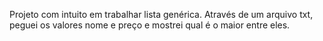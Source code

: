Projeto com intuito em trabalhar lista genérica. Através de um arquivo txt, peguei os valores nome e preço e mostrei qual é o maior entre eles.